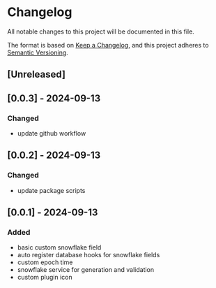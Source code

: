 # Changelog

All notable changes to this project will be documented in this file.

The format is based on [Keep a Changelog](https://keepachangelog.com/en/1.1.0/),
and this project adheres to [Semantic Versioning](https://semver.org/spec/v2.0.0.html).

## [Unreleased]

## [0.0.3] - 2024-09-13

### Changed

- update github workflow

## [0.0.2] - 2024-09-13

### Changed

- update package scripts

## [0.0.1] - 2024-09-13

### Added

- basic custom snowflake field
- auto register database hooks for snowflake fields
- custom epoch time
- snowflake service for generation and validation
- custom plugin icon
